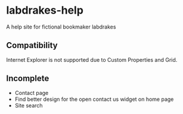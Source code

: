 # labdrakes-help
A help site for fictional bookmaker labdrakes

## Compatibility
Internet Explorer is not supported due to Custom Properties and Grid.

## Incomplete
- Contact page
- Find better design for the open contact us widget on home page
- Site search
